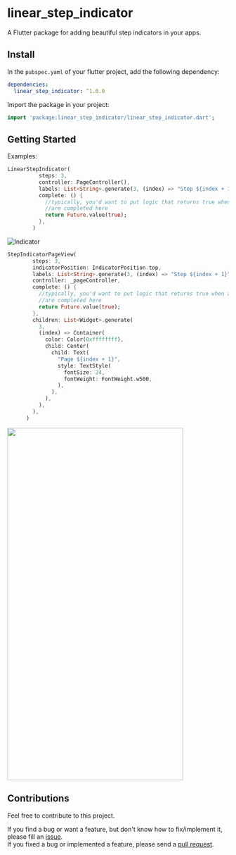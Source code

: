 # linear_step_indicator

A Flutter package for adding beautiful step indicators in your apps.

## Install

In the `pubspec.yaml` of your flutter project, add the following dependency:

```yaml
dependencies:
  linear_step_indicator: ^1.0.0
```

Import the package in your project:

```dart
import 'package:linear_step_indicator/linear_step_indicator.dart';
```

## Getting Started

Examples:

```dart
LinearStepIndicator(
          steps: 3,
          controller: PageController(),
          labels: List<String>.generate(3, (index) => "Step ${index + 1}"),
          complete: () {
            //typically, you'd want to put logic that returns true when all the steps
            //are completed here
            return Future.value(true);
          },
        )
```



![Indicator](https://github.com/Crazelu/linear-step-indicator/blob/main/assets/indicator.png)




```dart
StepIndicatorPageView(
        steps: 3,
        indicatorPosition: IndicatorPosition.top,
        labels: List<String>.generate(3, (index) => "Step ${index + 1}"),
        controller: _pageController,
        complete: () {
          //typically, you'd want to put logic that returns true when all the steps
          //are completed here
          return Future.value(true);
        },
        children: List<Widget>.generate(
          3,
          (index) => Container(
            color: Color(0xffffffff),
            child: Center(
              child: Text(
                "Page ${index + 1}",
                style: TextStyle(
                  fontSize: 24,
                  fontWeight: FontWeight.w500,
                ),
              ),
            ),
          ),
        ),
      )
```

<img src="https://github.com/Crazelu/linear-step-indicator/blob/main/assets/indicator-page.png" width="400" height="800">

## Contributions

Feel free to contribute to this project.

If you find a bug or want a feature, but don't know how to fix/implement it, please fill an [issue](https://github.com/Crazelu/linear-step-indicator/issues).  
If you fixed a bug or implemented a feature, please send a [pull request](https://github.com/Crazelu/linear-step-indicator/pulls).
